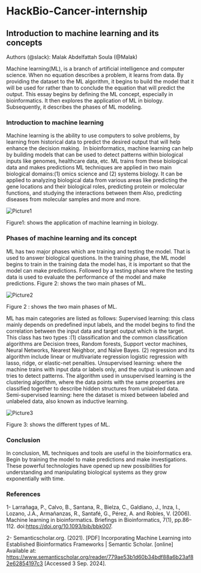 # HackBio-Cancer-internship
## Introduction to machine learning and its concepts
Authors (@slack): Malak Abdelfattah Soula (@Malak)

Machine learning(ML), is a branch of artificial intelligence and computer science. When no equation describes a problem, it learns from data. By providing the dataset to the ML algorithm, it begins to build the model that it will be used for rather than to conclude the equation that will predict the output. This essay begins by defining the ML concept, especially in bioinformatics. It then explores the application of ML in biology. Subsequently, it describes the phases of ML modeling.

### **Introduction to machine learning** 
Machine learning is the ability to use computers to solve problems, by learning from historical data to predict the desired output that will help enhance the decision making.  In bioinformatics, machine learning can help by building models that can be used to detect patterns within biological inputs like genomes, healthcare data, etc. ML trains from these biological data and makes predictions
ML techniques are applied in two main biological domains:(1) omics science and (2) systems biology. It can be applied to analyzing biological data from various areas like predicting the gene locations and their biological roles, predicting protein or molecular functions, and studying the interactions between them Also, predicting diseases from molecular samples and more and more.

![Picture1](https://github.com/user-attachments/assets/fd3d695a-9b96-49e1-bfa7-498659ce1353)

Figure1: shows the application of machine learning in biology.

### **Phases of machine learning and its concept**
ML has two major phases which are training and testing the model. That is used to answer biological questions. In the training phase, the ML model begins to train in the training data the model has, it is important so that the model can make predictions. Followed by a testing phase where the testing data is used to evaluate the performance of the model and make predictions.
Figure 2: shows the two main phases of ML.

![Picture2](https://github.com/user-attachments/assets/939ecc65-7ced-45fd-86e5-f217163f2c4f)


Figure 2 : shows the two main phases of ML.

ML has main categories are listed as follows:
Supervised learning: this class mainly depends on predefined input labels, and the model begins to find the correlation between the input data and target output which is the target. This class has two types :(1) classification and the common classification algorithms are Decision trees, Random forests, Support vector machines, Neural Networks, Nearest Neighbor, and Naïve Bayes. (2) regression and its algorithm include linear or multivariate regression logistic regression with lasso, ridge, or elastic-net penalties.
Unsupervised learning: where the machine trains with input data or labels only, and the output is unknown and tries to detect patterns. The algorithm used in unsupervised learning is the clustering algorithm, where the data points with the same properties are classified together to describe hidden structures from unlabeled data.
Semi-supervised learning: here the dataset is mixed between labeled and unlabeled data, also known as inductive learning.

![Picture3](https://github.com/user-attachments/assets/8b95469a-cd07-4c46-b3b3-058dacdba6af)


Figure 3: shows the different types of ML.

### **Conclusion**
In conclusion, ML techniques and tools are useful in the bioinformatics era. Begin by training the model to make predictions and make investigations. These powerful technologies have opened up new possibilities for understanding and manipulating biological systems as they grow exponentially with time.

### **References**

1- Larrañaga, P., Calvo, B., Santana, R., Bielza, C., Galdiano, J., Inza, I., Lozano, J.A., Armañanzas, R., Santafé, G., Pérez, A. and Robles, V. (2006). Machine learning in bioinformatics. Briefings in Bioinformatics, 7(1), pp.86–112. doi:https://doi.org/10.1093/bib/bbk007.


2- Semanticscholar.org. (2021). [PDF] Incorporating Machine Learning into Established Bioinformatics Frameworks | Semantic Scholar. [online] Available at: https://www.semanticscholar.org/reader/779ae53b1d60b34bdf88a6b23af82e62854197c3 [Accessed 3 Sep. 2024].
